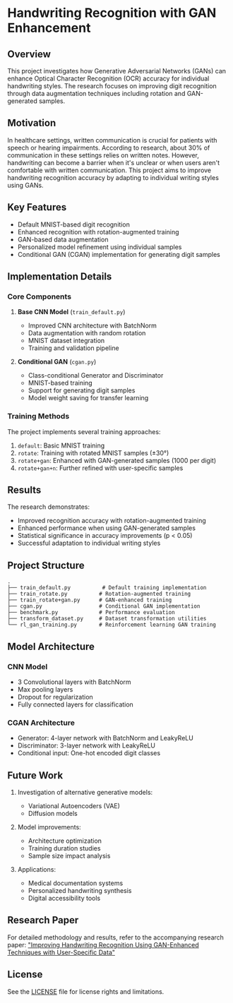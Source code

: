 # Handwriting Recognition with GAN Enhancement

## Overview

This project investigates how Generative Adversarial Networks (GANs) can enhance Optical Character Recognition (OCR) accuracy for individual handwriting styles. The research focuses on improving digit recognition through data augmentation techniques including rotation and GAN-generated samples.

## Motivation

In healthcare settings, written communication is crucial for patients with speech or hearing impairments. According to research, about 30% of communication in these settings relies on written notes. However, handwriting can become a barrier when it's unclear or when users aren't comfortable with written communication. This project aims to improve handwriting recognition accuracy by adapting to individual writing styles using GANs.

## Key Features

- Default MNIST-based digit recognition
- Enhanced recognition with rotation-augmented training
- GAN-based data augmentation
- Personalized model refinement using individual samples
- Conditional GAN (CGAN) implementation for generating digit samples

## Implementation Details

### Core Components

1. **Base CNN Model** (`train_default.py`)
   - Improved CNN architecture with BatchNorm
   - Data augmentation with random rotation
   - MNIST dataset integration
   - Training and validation pipeline

2. **Conditional GAN** (`cgan.py`)
   - Class-conditional Generator and Discriminator
   - MNIST-based training
   - Support for generating digit samples
   - Model weight saving for transfer learning

### Training Methods

The project implements several training approaches:
1. `default`: Basic MNIST training
2. `rotate`: Training with rotated MNIST samples (±30°)
3. `rotate+gan`: Enhanced with GAN-generated samples (1000 per digit)
4. `rotate+gan+n`: Further refined with user-specific samples

## Results

The research demonstrates:
- Improved recognition accuracy with rotation-augmented training
- Enhanced performance when using GAN-generated samples
- Statistical significance in accuracy improvements (p < 0.05)
- Successful adaptation to individual writing styles

## Project Structure

```
.
├── train_default.py          # Default training implementation
├── train_rotate.py          # Rotation-augmented training
├── train_rotate+gan.py      # GAN-enhanced training
├── cgan.py                  # Conditional GAN implementation
├── benchmark.py             # Performance evaluation
├── transform_dataset.py     # Dataset transformation utilities
└── rl_gan_training.py       # Reinforcement learning GAN training
```

## Model Architecture

### CNN Model
- 3 Convolutional layers with BatchNorm
- Max pooling layers
- Dropout for regularization
- Fully connected layers for classification

### CGAN Architecture
- Generator: 4-layer network with BatchNorm and LeakyReLU
- Discriminator: 3-layer network with LeakyReLU
- Conditional input: One-hot encoded digit classes

## Future Work

1. Investigation of alternative generative models:
   - Variational Autoencoders (VAE)
   - Diffusion models

2. Model improvements:
   - Architecture optimization
   - Training duration studies
   - Sample size impact analysis

3. Applications:
   - Medical documentation systems
   - Personalized handwriting synthesis
   - Digital accessibility tools

## Research Paper

For detailed methodology and results, refer to the accompanying research paper: ["Improving Handwriting Recognition Using GAN-Enhanced Techniques with User-Specific Data"](AI-OCR_Research.pdf)

## License

See the [LICENSE](LICENSE) file for license rights and limitations.
